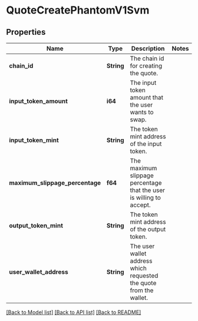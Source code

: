 # QuoteCreatePhantomV1Svm

## Properties

| Name                            | Type       | Description                                                         | Notes |
| ------------------------------- | ---------- | ------------------------------------------------------------------- | ----- |
| **chain_id**                    | **String** | The chain id for creating the quote.                                |
| **input_token_amount**          | **i64**    | The input token amount that the user wants to swap.                 |
| **input_token_mint**            | **String** | The token mint address of the input token.                          |
| **maximum_slippage_percentage** | **f64**    | The maximum slippage percentage that the user is willing to accept. |
| **output_token_mint**           | **String** | The token mint address of the output token.                         |
| **user_wallet_address**         | **String** | The user wallet address which requested the quote from the wallet.  |

[[Back to Model list]](../README.md#documentation-for-models) [[Back to API list]](../README.md#documentation-for-api-endpoints) [[Back to README]](../README.md)
